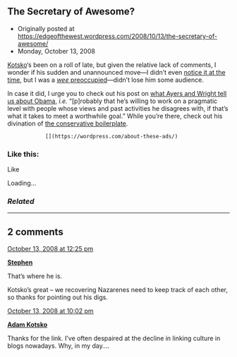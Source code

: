 ## The Secretary of Awesome?

 * Originally posted at https://edgeofthewest.wordpress.com/2008/10/13/the-secretary-of-awesome/
 * Monday, October 13, 2008

[Kotsko](http://heteronomy.wordpress.com/)‘s been on a roll of late, but given the relative lack of comments, I wonder if his sudden and unannounced move—I didn’t even [notice it at the time](http://heteronomy.wordpress.com/2008/08/18/a-slight-change/), but I was a [_wee_ preoccupied](http://acephalous.typepad.com/acephalous/2008/08/this-blog-is-no.html)—didn’t lose him some audience.

In case it did, I urge you to check out his post on [what Ayers and Wright tell us about Obama](http://heteronomy.wordpress.com/2008/10/12/what-do-ayers-and-wright-tell-us-about-obama/), _i.e._ “[p]robably that he’s willing to work on a pragmatic level with people whose views and past activities he disagrees with, if that’s what it takes to meet a worthwhile goal.”  While you’re there, check out his divination of [the conservative boilerplate](http://heteronomy.wordpress.com/2008/10/12/73-of-right-wing-blog-posts-ever/).

		

			

				[](https://wordpress.com/about-these-ads/)
				

					
				

			

		

### Like this:

Like

 
Loading...

[]()

### _Related_

	

* * *

		

## 2 comments

		

	

		

[October 13, 2008 at 12:25 pm](https://edgeofthewest.wordpress.com/2008/10/13/the-secretary-of-awesome/#comment-23306)

**[Stephen](http://www.cogitamusblog.com)**

					

		

That’s where he is.

Kotsko’s great – we recovering Nazarenes need to keep track of each other, so thanks for pointing out his digs.

		

		

						

	

	

		

[October 13, 2008 at 10:02 pm](https://edgeofthewest.wordpress.com/2008/10/13/the-secretary-of-awesome/#comment-23369)

**[Adam Kotsko](http://itself.wordpress.com/)**

					

		

Thanks for the link. I’ve often despaired at the decline in linking culture in blogs nowadays. Why, in my day….

		

		

						

	

	

		

		

	

	  